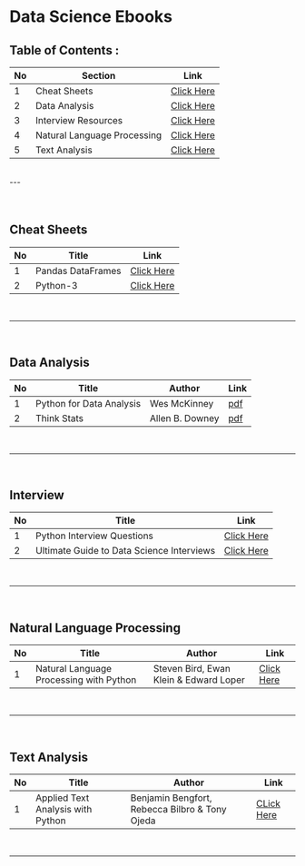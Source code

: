 # Data Science Ebooks



## Table of Contents :


No | Section | Link
--- | --- | ---
1 | Cheat Sheets | [Click Here](#cheat-sheets)
2 | Data Analysis | [Click Here](#data-analysis)
3 | Interview Resources | [Click Here](#interview)
4 | Natural Language Processing | [Click Here](#natural-language-processing)
5 | Text Analysis | [Click Here](#text-analysis)


<br>
---   

<br>
<br>
<br>


## Cheat Sheets

No | Title | Link
--- | --- | ---
1 | Pandas DataFrames | [Click Here](https://github.com/data-science-projects-and-resources/Data-Science-EBooks/blob/main/Cheat%20Sheets/Pandas%20DataFrame.pdf)
2 | Python-3 | [Click Here](https://github.com/data-science-projects-and-resources/Data-Science-EBooks/blob/main/Cheat%20Sheets/python3.pdf)
<br>

---
<br>

## Data Analysis

No | Title | Author | Link
--- | --- | --- | ---
1 | Python for Data Analysis | Wes McKinney | [pdf](https://github.com/data-science-projects-and-resources/Data-Science-EBooks/blob/main/Data%20Analysis/Python%20for%20Data%20Analysis.pdf)
2 | Think Stats | Allen B. Downey | [pdf](https://github.com/data-science-projects-and-resources/Data-Science-EBooks/blob/main/Data%20Analysis/thinkstats2.pdf) 

<br>

---
<br>

## Interview

No | Title | Link
--- | --- | ---
1 | Python Interview Questions | [Click Here](https://github.com/data-science-projects-and-resources/Data-Science-EBooks/blob/main/Interview/python_interview_questions.pdf)
2 | Ultimate Guide to Data Science Interviews | [Click Here](https://github.com/data-science-projects-and-resources/Data-Science-EBooks/blob/main/Interview/UltimateGuidetoDataScienceInterviews-2.pdf)
<br>

---
<br>




## Natural Language Processing

No | Title | Author | Link
--- | --- | --- | ---
1 | Natural Language Processing with Python | Steven Bird, Ewan Klein & Edward Loper | [Click Here](https://github.com/data-science-projects-and-resources/Data-Science-EBooks/blob/main/NLP/Natural_Language_Processing_with_Python.pdf)

<br>

---
<br>

## Text Analysis

No | Title | Author | Link
--- | --- | --- | ---
1 | Applied Text Analysis with Python | Benjamin Bengfort, Rebecca Bilbro & Tony Ojeda | [CLick Here](https://github.com/data-science-projects-and-resources/Data-Science-EBooks/blob/main/Text%20Analysis/Benjamin%20Bengfort%2C%20Tony%20Ojeda%2C%20Rebecca%20Bilbro-Applied%20Text%20Analysis%20with%20Python_%20Enabling%20Language%20Aware%20Data%20Products%20with%20Machine%20Learning-O’Reilly%20Media%20(2017).pdf)
<br>

---
<br>
